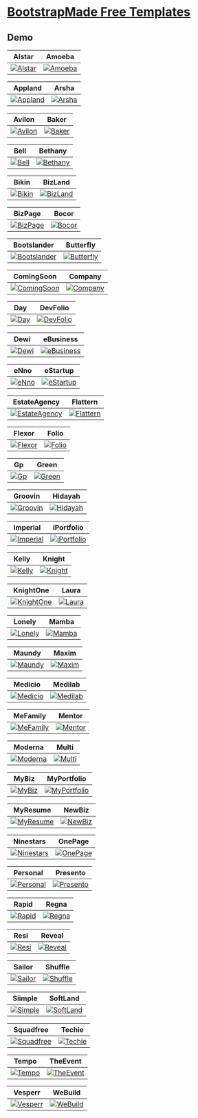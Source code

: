 # [BootstrapMade Free Templates](https://bootstrapmade.com)

## Demo
| Alstar | Amoeba |
| --- | --- |
| [![Alstar](https://template.bikinwebskuy.com/BM/zSupportImages/Alstar.png)](https://template.bikinwebskuy.com/BM/Alstar) | [![Amoeba](https://template.bikinwebskuy.com/BM/zSupportImages/Amoeba.png)](https://template.bikinwebskuy.com/BM/Amoeba) |

| Appland | Arsha |
| --- | --- |
| [![Appland](https://template.bikinwebskuy.com/BM/zSupportImages/Appland.png)](https://template.bikinwebskuy.com/BM/Appland) | [![Arsha](https://template.bikinwebskuy.com/BM/zSupportImages/Arsha.png)](https://template.bikinwebskuy.com/BM/Arsha)

| Avilon | Baker |
| --- | --- |
| [![Avilon](https://template.bikinwebskuy.com/BM/zSupportImages/Avilon.png)](https://template.bikinwebskuy.com/BM/Avilon) | [![Baker](https://template.bikinwebskuy.com/BM/zSupportImages/Baker.png)](https://template.bikinwebskuy.com/BM/Baker)

| Bell | Bethany |
| --- | --- |
| [![Bell](https://template.bikinwebskuy.com/BM/zSupportImages/Bell.png)](https://template.bikinwebskuy.com/BM/Bell) | [![Bethany](https://template.bikinwebskuy.com/BM/zSupportImages/Bethany.png)](https://template.bikinwebskuy.com/BM/Bethany)

| Bikin | BizLand |
| --- | --- |
| [![Bikin](https://template.bikinwebskuy.com/BM/zSupportImages/Bikin.png)](https://template.bikinwebskuy.com/BM/Bikin) | [![BizLand](https://template.bikinwebskuy.com/BM/zSupportImages/BizLand.png)](https://template.bikinwebskuy.com/BM/BizLand)

| BizPage | Bocor |
| --- | --- |
| [![BizPage](https://template.bikinwebskuy.com/BM/zSupportImages/BizPage.png)](https://template.bikinwebskuy.com/BM/BizPage) | [![Bocor](https://template.bikinwebskuy.com/BM/zSupportImages/Bocor.png)](https://template.bikinwebskuy.com/BM/Bocor)

| Bootslander | Butterfly |
| --- | --- |
| [![Bootslander](https://template.bikinwebskuy.com/BM/zSupportImages/Bootslander.png)](https://template.bikinwebskuy.com/BM/Bootslander) | [![Butterfly](https://template.bikinwebskuy.com/BM/zSupportImages/Butterfly.png)](https://template.bikinwebskuy.com/BM/Butterfly)

| ComingSoon | Company |
| --- | --- |
| [![ComingSoon](https://template.bikinwebskuy.com/BM/zSupportImages/ComingSoon.png)](https://template.bikinwebskuy.com/BM/ComingSoon) | [![Company](https://template.bikinwebskuy.com/BM/zSupportImages/Company.png)](https://template.bikinwebskuy.com/BM/Company)

| Day | DevFolio |
| --- | --- |
| [![Day](https://template.bikinwebskuy.com/BM/zSupportImages/Day.png)](https://template.bikinwebskuy.com/BM/Day) | [![DevFolio](https://template.bikinwebskuy.com/BM/zSupportImages/DevFolio.png)](https://template.bikinwebskuy.com/BM/DevFolio)

| Dewi | eBusiness |
| --- | --- |
| [![Dewi](https://template.bikinwebskuy.com/BM/zSupportImages/Dewi.png)](https://template.bikinwebskuy.com/BM/Dewi) | [![eBusiness](https://template.bikinwebskuy.com/BM/zSupportImages/eBusiness.png)](https://template.bikinwebskuy.com/BM/eBusiness)

| eNno | eStartup |
| --- | --- |
| [![eNno](https://template.bikinwebskuy.com/BM/zSupportImages/eNno.png)](https://template.bikinwebskuy.com/BM/eNno) | [![eStartup](https://template.bikinwebskuy.com/BM/zSupportImages/eStartup.png)](https://template.bikinwebskuy.com/BM/eStartup)

| EstateAgency | Flattern |
| --- | --- |
| [![EstateAgency](https://template.bikinwebskuy.com/BM/zSupportImages/EstateAgency.png)](https://template.bikinwebskuy.com/BM/EstateAgency) | [![Flattern](https://template.bikinwebskuy.com/BM/zSupportImages/Flattern.png)](https://template.bikinwebskuy.com/BM/Flattern)

| Flexor | Folio |
| --- | --- |
| [![Flexor](https://template.bikinwebskuy.com/BM/zSupportImages/Flexor.png)](https://template.bikinwebskuy.com/BM/Flexor) | [![Folio](https://template.bikinwebskuy.com/BM/zSupportImages/Folio.png)](https://template.bikinwebskuy.com/BM/Folio)

| Gp | Green |
| --- | --- |
| [![Gp](https://template.bikinwebskuy.com/BM/zSupportImages/Gp.png)](https://template.bikinwebskuy.com/BM/Gp) | [![Green](https://template.bikinwebskuy.com/BM/zSupportImages/Green.png)](https://template.bikinwebskuy.com/BM/Green)

| Groovin | Hidayah |
| --- | --- |
| [![Groovin](https://template.bikinwebskuy.com/BM/zSupportImages/Groovin.png)](https://template.bikinwebskuy.com/BM/Groovin) | [![Hidayah](https://template.bikinwebskuy.com/BM/zSupportImages/Hidayah.png)](https://template.bikinwebskuy.com/BM/Hidayah)

| Imperial | iPortfolio |
| --- | --- |
| [![Imperial](https://template.bikinwebskuy.com/BM/zSupportImages/Imperial.png)](https://template.bikinwebskuy.com/BM/Imperial) | [![iPortfolio](https://template.bikinwebskuy.com/BM/zSupportImages/iPortfolio.png)](https://template.bikinwebskuy.com/BM/iPortfolio)

| Kelly | Knight |
| --- | --- |
| [![Kelly](https://template.bikinwebskuy.com/BM/zSupportImages/Kelly.png)](https://template.bikinwebskuy.com/BM/Kelly) | [![Knight](https://template.bikinwebskuy.com/BM/zSupportImages/Knight.png)](https://template.bikinwebskuy.com/BM/Knight)

| KnightOne | Laura |
| --- | --- |
| [![KnightOne](https://template.bikinwebskuy.com/BM/zSupportImages/KnightOne.png)](https://template.bikinwebskuy.com/BM/KnightOne) | [![Laura](https://template.bikinwebskuy.com/BM/zSupportImages/Laura.png)](https://template.bikinwebskuy.com/BM/Laura)

| Lonely | Mamba |
| --- | --- |
| [![Lonely](https://template.bikinwebskuy.com/BM/zSupportImages/Lonely.png)](https://template.bikinwebskuy.com/BM/Lonely) | [![Mamba](https://template.bikinwebskuy.com/BM/zSupportImages/Mamba.png)](https://template.bikinwebskuy.com/BM/Mamba)

| Maundy | Maxim |
| --- | --- |
| [![Maundy](https://template.bikinwebskuy.com/BM/zSupportImages/Maundy.png)](https://template.bikinwebskuy.com/BM/Maundy) | [![Maxim](https://template.bikinwebskuy.com/BM/zSupportImages/Maxim.png)](https://template.bikinwebskuy.com/BM/Maxim)

| Medicio | Medilab |
| --- | --- |
| [![Medicio](https://template.bikinwebskuy.com/BM/zSupportImages/Medicio.png)](https://template.bikinwebskuy.com/BM/Medicio) | [![Medilab](https://template.bikinwebskuy.com/BM/zSupportImages/Medilab.png)](https://template.bikinwebskuy.com/BM/Medilab)

| MeFamily | Mentor |
| --- | --- |
| [![MeFamily](https://template.bikinwebskuy.com/BM/zSupportImages/MeFamily.png)](https://template.bikinwebskuy.com/BM/MeFamily) | [![Mentor](https://template.bikinwebskuy.com/BM/zSupportImages/Mentor.png)](https://template.bikinwebskuy.com/BM/Mentor)

| Moderna | Multi |
| --- | --- |
| [![Moderna](https://template.bikinwebskuy.com/BM/zSupportImages/Moderna.png)](https://template.bikinwebskuy.com/BM/Moderna) | [![Multi](https://template.bikinwebskuy.com/BM/zSupportImages/Multi.png)](https://template.bikinwebskuy.com/BM/Multi)

| MyBiz | MyPortfolio |
| --- | --- |
| [![MyBiz](https://template.bikinwebskuy.com/BM/zSupportImages/MyBiz.png)](https://template.bikinwebskuy.com/BM/MyBiz) | [![MyPortfolio](https://template.bikinwebskuy.com/BM/zSupportImages/MyPortfolio.png)](https://template.bikinwebskuy.com/BM/MyPortfolio)

| MyResume | NewBiz |
| --- | --- |
| [![MyResume](https://template.bikinwebskuy.com/BM/zSupportImages/MyResume.png)](https://template.bikinwebskuy.com/BM/MyResume) | [![NewBiz](https://template.bikinwebskuy.com/BM/zSupportImages/NewBiz.png)](https://template.bikinwebskuy.com/BM/NewBiz)

| Ninestars | OnePage |
| --- | --- |
| [![Ninestars](https://template.bikinwebskuy.com/BM/zSupportImages/Ninestars.png)](https://template.bikinwebskuy.com/BM/Ninestars) | [![OnePage](https://template.bikinwebskuy.com/BM/zSupportImages/OnePage.png)](https://template.bikinwebskuy.com/BM/OnePage)

| Personal | Presento |
| --- | --- |
| [![Personal](https://template.bikinwebskuy.com/BM/zSupportImages/Personal.png)](https://template.bikinwebskuy.com/BM/Personal) | [![Presento](https://template.bikinwebskuy.com/BM/zSupportImages/Presento.png)](https://template.bikinwebskuy.com/BM/Presento)

| Rapid | Regna |
| --- | --- |
| [![Rapid](https://template.bikinwebskuy.com/BM/zSupportImages/Rapid.png)](https://template.bikinwebskuy.com/BM/Rapid) | [![Regna](https://template.bikinwebskuy.com/BM/zSupportImages/Regna.png)](https://template.bikinwebskuy.com/BM/Regna)

| Resi | Reveal |
| --- | --- |
| [![Resi](https://template.bikinwebskuy.com/BM/zSupportImages/Resi.png)](https://template.bikinwebskuy.com/BM/Resi) | [![Reveal](https://template.bikinwebskuy.com/BM/zSupportImages/Reveal.png)](https://template.bikinwebskuy.com/BM/Reveal)

| Sailor | Shuffle |
| --- | --- |
| [![Sailor](https://template.bikinwebskuy.com/BM/zSupportImages/Sailor.png)](https://template.bikinwebskuy.com/BM/Sailor) | [![Shuffle](https://template.bikinwebskuy.com/BM/zSupportImages/Shuffle.png)](https://template.bikinwebskuy.com/BM/Shuffle)

| Siimple | SoftLand |
| --- | --- |
| [![Simple](https://template.bikinwebskuy.com/BM/zSupportImages/Siimple.png)](https://template.bikinwebskuy.com/BM/Siimple) | [![SoftLand](https://template.bikinwebskuy.com/BM/zSupportImages/SoftLand.png)](https://template.bikinwebskuy.com/BM/SoftLand)

| Squadfree | Techie |
| --- | --- |
| [![Squadfree](https://template.bikinwebskuy.com/BM/zSupportImages/Squadfree.png)](https://template.bikinwebskuy.com/BM/Squadfree) | [![Techie](https://template.bikinwebskuy.com/BM/zSupportImages/Techie.png)](https://template.bikinwebskuy.com/BM/Techie)

| Tempo | TheEvent |
| --- | --- |
| [![Tempo](https://template.bikinwebskuy.com/BM/zSupportImages/Tempo.png)](https://template.bikinwebskuy.com/BM/Tempo) | [![TheEvent](https://template.bikinwebskuy.com/BM/zSupportImages/TheEvent.png)](https://template.bikinwebskuy.com/BM/TheEvent)

| Vesperr | WeBuild |
| --- | --- |
| [![Vesperr](https://template.bikinwebskuy.com/BM/zSupportImages/Vesperr.png)](https://template.bikinwebskuy.com/BM/Vesperr) | [![WeBuild](https://template.bikinwebskuy.com/BM/zSupportImages/WeBuild.png)](https://template.bikinwebskuy.com/BM/WeBuild)